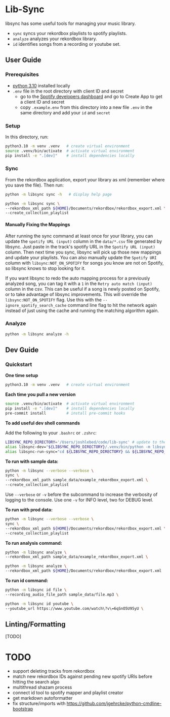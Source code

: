 # Lib-Sync

libsync has some useful tools for managing your music library.

- `sync` syncs your rekordbox playlists to spotify playlists.
- `analyze` analyzes your rekordbox library.
- `id` identifies songs from a recording or youtube set.

## User Guide

### Prerequisites

- [python 3.10](https://www.python.org/downloads/release/python-31010/) installed locally
- `.env` file in the root directory with client ID and secret
  - go to the [Spotify developers dashboard](https://developer.spotify.com/dashboard) and go to Create App to get a client ID and secret
  - copy `.example.env` from this directory into a new file `.env` in the same directory and add your `id` and `secret`

### Setup

In this directory, run:

```bash
python3.10 -m venv .venv   # create virtual environment
source .venv/bin/activate  # activate virtual environment
pip install -e ".[dev]"    # install dependencies locally
```

### Sync

From the rekordbox application, export your library as xml (remember where you save the file). Then run:

```bash
python -m libsync sync -h   # display help page

python -m libsync sync \
--rekordbox_xml_path ${HOME}/Documents/rekordbox/rekordbox_export.xml \
--create_collection_playlist
```

#### Manually Fixing the Mappings

After running the sync command at least once for your library, you can update the `spotify URL (input)` column in the `data/*.csv` file generated by libsync. Just paste in the track's spotify URL in the `Spotify URL (input)` column. Then next time you sync, libsync will pick up those new mappings and update your playlists. You can also manually update the `Spotify URI` column with `libsync:NOT_ON_SPOTIFY` for songs you know are not on Spotify, so libsync knows to stop looking for it.

If you want libsync to redo the auto mapping process for a previously analyzed song, you can tag it with a `1` in the `Retry auto match (input)` column in the csv. This can be useful if a song is newly posted on Spotify, or to take advantage of libsync improvements. This will override the `libsync:NOT_ON_SPOTIFY` flag. Use this with the `--ignore_spotify_search_cache` command line flag to hit the network again instead of just using the cache and running the matching algorithm again.

### Analyze

```bash
python -m libsync analyze -h
```

## Dev Guide

### Quickstart

**One time setup**

```bash
python3.10 -m venv .venv   # create virtual environment
```

**Each time you pull a new version**

```bash
source .venv/bin/activate  # activate virtual environment
pip install -e ".[dev]"    # install dependencies locally
pre-commit install         # install pre-commit hooks
```

**To add useful dev shell commands**

Add the following to your `.bashrc` or `.zshrc`:

```bash
LIBSYNC_REPO_DIRECTORY='/Users/joshlebed/code/lib-sync' # update to the path to the repo on your machine
alias libsync-dev="${LIBSYNC_REPO_DIRECTORY}/.venv/bin/python -m libsync"
alias libsync-run-sync="cd ${LIBSYNC_REPO_DIRECTORY} && ${LIBSYNC_REPO_DIRECTORY}/scripts/run_sync.sh"
```

**To run with sample data:**

```bash
python -m libsync --verbose --verbose \
sync \
--rekordbox_xml_path sample_data/example_rekordbox_export.xml \
--create_collection_playlist
```

Use `--verbose` or `-v` before the subcommand to increase the verbosity of logging to the console.
Use one `-v` for INFO level, two for DEBUG level.

**To run with prod data:**

```bash
python -m libsync --verbose --verbose \
sync \
--rekordbox_xml_path ${HOME}/Documents/rekordbox/rekordbox_export.xml \
--create_collection_playlist
```

**To run analysis command:**

```bash
python -m libsync analyze \
--rekordbox_xml_path sample_data/example_rekordbox_export.xml \

python -m libsync analyze \
--rekordbox_xml_path ${HOME}/Documents/rekordbox/rekordbox_export.xml
```

**To run id command:**

```bash
python -m libsync id file \
--recording_audio_file_path sample_data/file.mp3 \
```

```bash
python -m libsync id youtube \
--youtube_url https://www.youtube.com/watch\?v\=6qSnO5U95yU \
```

## Linting/Formatting

[TODO]

# TODO

- support deleting tracks from rekordbox
- match new rekordbox IDs against pending new spotify URIs before hitting the search algo
- multithread shazam process
- connect id tool to spotify mapper and playlist creator
- get markdown autoformatter
- fix structure/imports with https://github.com/jgehrcke/python-cmdline-bootstrap
